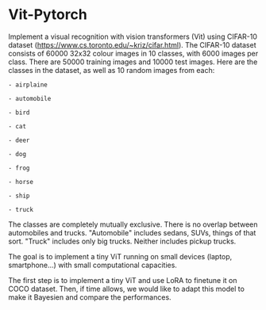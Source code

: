 # Vit-Pytorch

Implement a visual recognition with vision transformers (Vit) using CIFAR-10 dataset (https://www.cs.toronto.edu/~kriz/cifar.html).
The CIFAR-10 dataset consists of 60000 32x32 colour images in 10 classes, with 6000 images per class. There are 50000 training images and 10000 test images.
Here are the classes in the dataset, as well as 10 random images from each:

    - airplaine
    
    - automobile
    
    - bird
    
    - cat
    
    - deer
    
    - dog
    
    - frog
    
    - horse
    
    - ship
    
    - truck
    
The classes are completely mutually exclusive. There is no overlap between automobiles and trucks. "Automobile" includes sedans, SUVs, things of that sort. "Truck" includes only big trucks. Neither includes pickup trucks.

The goal is to implement a tiny ViT running on small devices (laptop, smartphone...) with small computational capacities. 


The first step is to implement a tiny ViT and use LoRA to finetune it on COCO dataset. Then, if time allows, we would like to adapt this model to make it Bayesien and compare the performances. 
